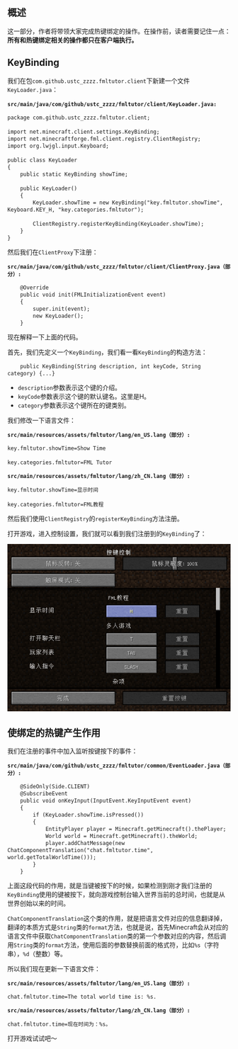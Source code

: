## 概述

这一部分，作者将带领大家完成热键绑定的操作。在操作前，读者需要记住一点：**所有和热键绑定相关的操作都只在客户端执行。**

## KeyBinding

我们在包`com.github.ustc_zzzz.fmltutor.client`下新建一个文件`KeyLoader.java`：

**`src/main/java/com/github/ustc_zzzz/fmltutor/client/KeyLoader.java:`**

    package com.github.ustc_zzzz.fmltutor.client;
    
    import net.minecraft.client.settings.KeyBinding;
    import net.minecraftforge.fml.client.registry.ClientRegistry;
    import org.lwjgl.input.Keyboard;
    
    public class KeyLoader
    {
        public static KeyBinding showTime;
    
        public KeyLoader()
        {
            KeyLoader.showTime = new KeyBinding("key.fmltutor.showTime", Keyboard.KEY_H, "key.categories.fmltutor");
    
            ClientRegistry.registerKeyBinding(KeyLoader.showTime);
        }
    }

然后我们在`ClientProxy`下注册：

**`src/main/java/com/github/ustc_zzzz/fmltutor/client/ClientProxy.java（部分）:`**

        @Override
        public void init(FMLInitializationEvent event)
        {
            super.init(event);
            new KeyLoader();
        }

现在解释一下上面的代码。

首先，我们先定义一个`KeyBinding`，我们看一看`KeyBinding`的构造方法：

        public KeyBinding(String description, int keyCode, String category) {...}

* `description`参数表示这个键的介绍。
* `keyCode`参数表示这个键的默认键名。这里是H。
* `category`参数表示这个键所在的键类别。

我们修改一下语言文件：

**`src/main/resources/assets/fmltutor/lang/en_US.lang（部分）:`**

    key.fmltutor.showTime=Show Time
    
    key.categories.fmltutor=FML Tutor

**`src/main/resources/assets/fmltutor/lang/zh_CN.lang（部分）:`**

    key.fmltutor.showTime=显示时间
    
    key.categories.fmltutor=FML教程

然后我们使用`ClientRegistry`的`registerKeyBinding`方法注册。

打开游戏，进入控制设置，我们就可以看到我们注册到的`KeyBinding`了：

![key_binding](resources/key_binding.png)

## 使绑定的热键产生作用

我们在注册的事件中加入监听按键按下的事件：

**`src/main/java/com/github/ustc_zzzz/fmltutor/common/EventLoader.java（部分）:`**
    
        @SideOnly(Side.CLIENT)
        @SubscribeEvent
        public void onKeyInput(InputEvent.KeyInputEvent event)
        {
            if (KeyLoader.showTime.isPressed())
            {
                EntityPlayer player = Minecraft.getMinecraft().thePlayer;
                World world = Minecraft.getMinecraft().theWorld;
                player.addChatMessage(new ChatComponentTranslation("chat.fmltutor.time", world.getTotalWorldTime()));
            }
        }

上面这段代码的作用，就是当键被按下的时候，如果检测到刚才我们注册的`KeyBinding`使用的键被按下，就向游戏控制台输入世界当前的总时间，也就是从世界创始以来的时间。

`ChatComponentTranslation`这个类的作用，就是把语言文件对应的信息翻译掉，翻译的本质方式是`String`类的`format`方法，也就是说，首先Minecraft会从对应的语言文件中获取`ChatComponentTranslation`类的第一个参数对应的内容，然后调用`String`类的`format`方法，使用后面的参数替换前面的格式符，比如`%s`（字符串），`%d`（整数）等。

所以我们现在更新一下语言文件：

**`src/main/resources/assets/fmltutor/lang/en_US.lang（部分）:`**

    chat.fmltutor.time=The total world time is: %s.

**`src/main/resources/assets/fmltutor/lang/zh_CN.lang（部分）:`**

    chat.fmltutor.time=现在时间为：%s。

打开游戏试试吧～
